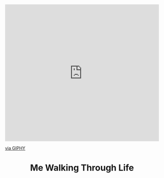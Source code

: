 <p align="center">
  <div style="width:100%;height:0;padding-bottom:89%;position:relative;"><iframe src="https://giphy.com/embed/hC2mA1FWFs2OowO60p" width="100%" height="100%" style="position:absolute" frameBorder="0" class="giphy-embed" allowFullScreen></iframe></div><p><a href="https://giphy.com/gifs/kawaii-duck-ducky-hC2mA1FWFs2OowO60p">via GIPHY</a></p>
</p>
<h1 align="center">Me Walking Through Life</h1>

<!--
**irrelevantRyan/irrelevantRyan** is a ✨ _special_ ✨ repository because its `README.md` (this file) appears on your GitHub profile.

Here are some ideas to get you started:

- 🔭 I’m currently working on ...
- 🌱 I’m currently learning ...
- 👯 I’m looking to collaborate on ...
- 🤔 I’m looking for help with ...
- 💬 Ask me about ...
- 📫 How to reach me: ...
- 😄 Pronouns: ...
- ⚡ Fun fact: ...
-->
